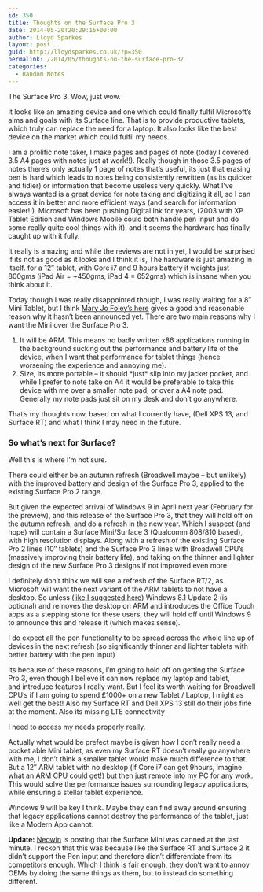 ```yaml
---
id: 350
title: Thoughts on the Surface Pro 3
date: 2014-05-20T20:29:16+00:00
author: Lloyd Sparkes
layout: post
guid: http://lloydsparkes.co.uk/?p=350
permalink: /2014/05/thoughts-on-the-surface-pro-3/
categories:
  - Random Notes
---
```

The Surface Pro 3. Wow, just wow.

It looks like an amazing device and one which could finally fulfil Microsoft&#8217;s aims and goals with its Surface line. That is to provide productive tablets, which truly can replace the need for a laptop. It also looks like the best device on the market which could fulfil my needs.

I am a prolific note taker, I make pages and pages of note (today I covered 3.5 A4 pages with notes just at work!!). Really though in those 3.5 pages of notes there&#8217;s only actually 1 page of notes that&#8217;s useful, its just that erasing pen is hard which leads to notes being consistently rewritten (as its quicker and tidier) or information that become useless very quickly. What I&#8217;ve always wanted is a great device for note taking and digitizing it all, so I can access it in better and more efficient ways (and search for information easier!!). Microsoft has been pushing Digital Ink for years, (2003 with XP Tablet Edition and Windows Mobile could both handle pen input and do some really quite cool things with it), and it seems the hardware has finally caught up with it fully.

It really is amazing and while the reviews are not in yet, I would be surprised if its not as good as it looks and I think it is, The hardware is just amazing in itself. for a 12&#8243; tablet, with Core i7 and 9 hours battery it weights just 800gms (iPad Air = ~450gms, iPad 4 = 652gms) which is insane when you think about it.

Today though I was really disappointed though, I was really waiting for a 8&#8243; Mini Tablet, but I think [Mary Jo Foley&#8217;s here](http://www.zdnet.com/what-microsoft-didnt-announce-today-an-arm-based-surface-mini-7000029664/) gives a good and reasonable reason why it hasn&#8217;t been announced yet. There are two main reasons why I want the Mini over the Surface Pro 3.

  1. It will be ARM. This means no badly written x86 applications running in the background sucking out the performance and battery life of the device, when I want that performance for tablet things (hence worsening the experience and annoying me).
  2. Size, its more portable &#8211; it should \*just\* slip into my jacket pocket, and while I prefer to note take on A4 it would be preferable to take this device with me over a smaller note pad, or over a A4 note pad. Generally my note pads just sit on my desk and don&#8217;t go anywhere.

That&#8217;s my thoughts now, based on what I currently have, (Dell XPS 13, and Surface RT) and what I think I may need in the future.

### So what&#8217;s next for Surface?

Well this is where I&#8217;m not sure.

There could either be an autumn refresh (Broadwell maybe &#8211; but unlikely) with the improved battery and design of the Surface Pro 3, applied to the existing Surface Pro 2 range.

But given the expected arrival of Windows 9 in April next year (February for the preview), and this release of the Surface Pro 3, that they will hold off on the autumn refresh, and do a refresh in the new year. Which I suspect (and hope) will contain a Surface Mini/Surface 3 (Qualcomm 808/810 based), with high resolution displays. Along with a refresh of the existing Surface Pro 2 lines (10&#8243; tablets) and the Surface Pro 3 lines with Broadwell CPU&#8217;s (massively improving their battery life), and taking on the thinner and lighter design of the new Surface Pro 3 designs if not improved even more.

I definitely don&#8217;t think we will see a refresh of the Surface RT/2, as Microsoft will want the next variant of the ARM tablets to not have a desktop. So unless ([like I suggested here](http://lloydsparkes.co.uk/2014/05/the-future-of-windows/)) Windows 8.1 Update 2 (is optional) and removes the desktop on ARM and introduces the Office Touch apps as a stepping stone for these users, they will hold off until Windows 9 to announce this and release it (which makes sense).

I do expect all the pen functionality to be spread across the whole line up of devices in the next refresh (so significantly thinner and lighter tablets with better battery with the pen input)

Its because of these reasons, I&#8217;m going to hold off on getting the Surface Pro 3, even though I believe it can now replace my laptop and tablet, and introduce features I really want. But I feel its worth waiting for Broadwell CPU&#8217;s if I am going to spend £1000+ on a new Tablet / Laptop, I might as well get the best! Also my Surface RT and Dell XPS 13 still do their jobs fine at the moment. Also its missing LTE connectivity

I need to access my needs properly really.

Actually what would be prefect maybe is given how I don&#8217;t really need a pocket able Mini tablet, as even my Surface RT doesn&#8217;t really go anywhere with me, I don&#8217;t think a smaller tablet would make much difference to that. But a 12&#8243; ARM tablet with no desktop (if Core i7 can get 9hours, imagine what an ARM CPU could get!) but then just remote into my PC for any work. This would solve the performance issues surrounding legacy applications, while ensuring a stellar tablet experience.

Windows 9 will be key I think. Maybe they can find away around ensuring that legacy applications cannot destroy the performance of the tablet, just like a Modern App cannot.

**Update:** [Neowin](http://www.neowin.net/news/report-microsoft-killed-surface-mini-last-minute-because-it-wouldnt-be-a-hit) is posting that the Surface Mini was canned at the last minute. I reckon that this was because like the Surface RT and Surface 2 it didn&#8217;t support the Pen input and therefore didn&#8217;t differentiate from its competitors enough. Which I think is fair enough, they don&#8217;t want to annoy OEMs by doing the same things as them, but to instead do something different.

&nbsp;

&nbsp;